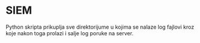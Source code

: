 # SIEM

Python skripta prikuplja sve direktorijume u kojima se nalaze log fajlovi kroz koje nakon toga prolazi i salje log poruke na server.
